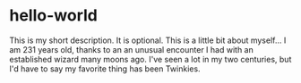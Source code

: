 # hello-world
This is my short description. It is optional.
This is a little bit about myself... I am 231 years old, thanks to an an unusual encounter I had with an established wizard many moons ago. I've seen a lot in my two centuries, but I'd have to say my favorite thing has been Twinkies.
